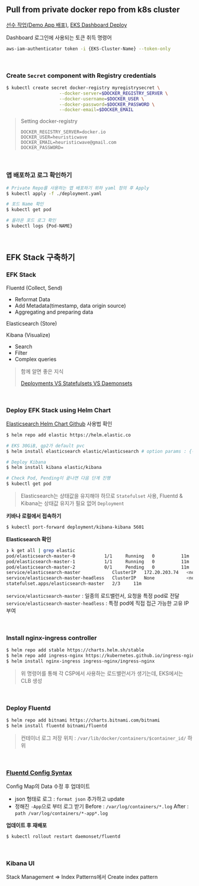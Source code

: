 ## Pull from private docker repo from k8s cluster

[선수 작업(Demo App 배포)](https://github.com/heuristicwave/TIL-DevOps/blob/main/Docker/build_images_and_push_registry.md), [EKS Dashboard Deploy](https://docs.aws.amazon.com/ko_kr/eks/latest/userguide/dashboard-tutorial.html)

Dashboard 로그인에 사용되는 토큰 취득 명령어

```sh
aws-iam-authenticator token -i {EKS-Cluster-Name} --token-only
```

<br>

### Create `Secret` component with Registry credentials

```sh
$ kubectl create secret docker-registry myregistrysecret \
					--docker-server=$DOCKER_REGISTRY_SERVER \
					--docker-username=$DOCKER_USER \
					--docker-password=$DOCKER_PASSWORD \
					--docker-email=$DOCKER_EMAIL
```

> Setting docker-registry
>
> ```shell
> DOCKER_REGISTRY_SERVER=docker.io
> DOCKER_USER=heuristicwave
> DOCKER_EMAIL=heuristicwave@gmail.com
> DOCKER_PASSWORD=
> ```

<br>

### 앱 배포하고 로그 확인하기

```sh
# Private Repo를 사용하는 앱 배포하기 위하 yaml 정의 후 Apply
$ kubectl apply -f ./deployment.yaml

# 포드 Name 확인
$ kubectl get pod

# 올라온 포드 로그 확인
$ kubectl logs {Pod-NAME}
```

<br>

## EFK Stack 구축하기

### EFK Stack

Fluentd (Collect, Send)

- Reformat Data
- Add Metadata(timestamp, data origin source)
- Aggregating and preparing data

Elasticsearch (Store)

Kibana (Visualize)

- Search
- Filter
- Complex queries

> 함께 알면 좋은 지식 
>
> [Deployments VS Statefulsets VS Daemonsets](https://medium.com/stakater/k8s-deployments-vs-statefulsets-vs-daemonsets-60582f0c62d4)

<br>

### Deploy EFK Stack using Helm Chart

[Elasticsearch Helm Chart Github](https://github.com/elastic/helm-charts/blob/master/elasticsearch/README.md) 사용법 확인

```sh
$ helm repo add elastic https://helm.elastic.co

# EKS 30GiB, gp2가 default pvc
$ helm install elasticsearch elastic/elasticsearch # option params : {-f custom-value.yaml}

# Deploy Kibana
$ helm install kibana elastic/kibana

# Check Pod, Pending이 끝나면 다음 단계 진행
$ kubectl get pod
```

> Elasticsearch는 상태값을 유지해야 하므로 `Statefulset` 사용, Fluentd & Kibana는 상태값 유지가 필요 없어 `Deployment`

**키바나 로컬에서 접속하기**

```sh
$ kubectl port-forward deployment/kibana-kibana 5601
```



**Elasticsearch 확인**

```sh
❯ k get all | grep elastic
pod/elasticsearch-master-0           1/1     Running   0          11m
pod/elasticsearch-master-1           1/1     Running   0          11m
pod/elasticsearch-master-2           0/1     Pending   0          11m
service/elasticsearch-master            ClusterIP   172.20.203.74   <none>        9200/TCP,9300/TCP   11m
service/elasticsearch-master-headless   ClusterIP   None            <none>        9200/TCP,9300/TCP   11m
statefulset.apps/elasticsearch-master   2/3     11m
```

`service/elasticsearch-master` : 일종의 로드밸런서, 요청을 특정 pod로 전달
`service/elasticsearch-master-headless` : 특정 pod에 직접 접근 가능한 고유 IP 부여



<br>

### Install nginx-ingress controller

```sh
$ helm repo add stable https://charts.helm.sh/stable 
$ helm repo add ingress-nginx https://kubernetes.github.io/ingress-nginx
$ helm install nginx-ingress ingress-nginx/ingress-nginx
```

> 위 명령어를 통해 각 CSP에서 사용하는 로드밸런서가 생기는데, EKS에서는 CLB 생성



<br>

### Deploy Fluentd

```sh
$ helm repo add bitnami https://charts.bitnami.com/bitnami
$ helm install fluentd bitnami/fluentd
```

> 컨테이너 로그 저장 위치 : `/var/lib/docker/containers/$container_id/` 하위



<br>

### [Fluentd Config Syntax](https://docs.fluentd.org/configuration/config-file#list-of-directives)

Config Map의 Data 수정 후 업데이트

- json 형태로 로그 :  `format json` 추가하고 update
- 정해진 `-App`으로 부터 로그 받기
  Before : `/var/log/containers/*.log` After :  `path /var/log/containers/*-app*.log`



**업데이트 후 재배포**

```sh
$ kubectl rollout restart daemonset/fluentd
```



<br>

### Kibana UI

Stack Management => Index Patterns에서 Create index pattern



